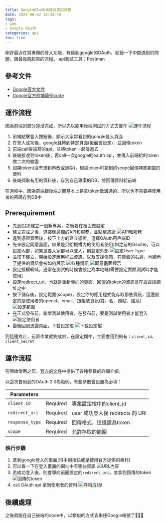 ```yaml
---
title: GoogleOAuth串接及測試流程
date: 2021-06-02 14:35:49
tags: 
- web
- Google OAuth
categories: api
toc: true
---
```



剛好最近在寫專題的登入功能，有接到google的OAuth，紀錄一下中間遇到的問題，跟最後跑起來的流程。
api測試工具：Postman

## 參考文件
- [ Google官方文件](https://developers.google.com/identity/protocols/oauth2)
- [Google官方前端範例code](https://developers.google.com/identity/sign-in/web)

## 運作流程

因為前端的部分還沒完成，所以先以能用後端測試的方式去實作
![運作流程](https://raw.githubusercontent.com/kn71026/image/master/image/%E6%B5%81%E7%A8%8B.jpg)
<!-- more -->
1. 前端點擊登入按鈕後，顯示大家常看到的google登入頁面
2. 在登入成功後，google跳轉到特定頁面(後面會設定)，並回傳token
3. 前端call後端寫的api，並將token一起傳過去
4. 後端接收到token後，再call一次google的oauth api，並傳入前端給的token做二次的驗證
5. 如果token(沒有遭到串改或過期)，根據token可拿到的scope回傳特定範圍的資料
6. 後端擷取有用的資料後，存到自己專案的DB，並回傳資料給前端

在過程中，因為前端跟後端之間基本上是拿token做溝通的，所以也不需要將使用者的密碼存到DB中

## Prerequirement

- 先到[GCP](https://console.cloud.google.com/home/)建立一個新專案，之後要在裡面做設定
- 建立完成之後，選擇側邊欄的API和服務，並點擊憑證 ![API和服務](https://raw.githubusercontent.com/kn71026/image/master/image/%E5%81%B4%E6%AC%84.png)
- 進到憑證頁面後，按下上方的建立憑證，選擇OAuth用戶端ID
- 先來設定同意畫面，如果是只給機構內的使用者使用(如之前的Gsuite)，可以設定內部，如果是要大家都可以登入，則設定外部
![設定User Type](https://raw.githubusercontent.com/kn71026/image/master/image/%E5%90%8C%E6%84%8F.jpg)
- 並按下建立，開始設定應用程式資訊，以及支援信箱，在頁面的右邊，也顯示了提供的資訊會被如何展示
 ![各種資訊](https://raw.githubusercontent.com/kn71026/image/master/image/%E8%B3%87%E8%A8%8A.jpg)
 ![同意畫面顯示](https://raw.githubusercontent.com/kn71026/image/master/image/%E9%A1%AF%E7%A4%BA%E7%95%AB%E9%9D%A2.jpg)
- 設定授權網域，通常在測試的時候會設定為本地端(需要設定實際測試時才能使用)
- 設定redirect_uri，也就是重新導向的頁面，回傳的token的資訊會在這這段網址之中
- 按下儲存後，設定範圍(scope)，設定你的應用程式能存取那些資訊，這邊設定的是使用者的openid、email、跟帳號資訊(姓、名、頭貼、語系)
  ![設定範圍](https://raw.githubusercontent.com/kn71026/image/master/image/%E7%AF%84%E5%9C%8D.png)
- 在正式發布前，新增測試使用者，在發布前，要是測試使用者才能登入
  ![設定使用者](https://raw.githubusercontent.com/kn71026/image/master/image/%E6%B8%AC%E8%A9%A6%E4%BD%BF%E7%94%A8%E8%80%85.png)
- 最後回到憑證頁面，下載設定檔
![下載設定檔](https://raw.githubusercontent.com/kn71026/image/master/image/%E8%A8%AD%E5%AE%9A%E6%AA%94.jpg)

到這邊為止，前置作業就完成啦，在設定檔中，主要會用到的有：``client_id``、``client_secret``

## 運作流程

在開始使用之前，[官方的文件](https://developers.google.com/identity/protocols/oauth2/javascript-implicit-flow#oauth-2.0-endpoints)中提供了各種參數的詳細介紹。

以這次要用到的OAuth 2.0為範例，有些參數會設置為必填：

| Parameters |  |  |
| -------- | -------- | -------- |
| `client_id`  | Required | 專案設定檔中的client_id |
| `redirect_uri`  | Required   | user 成功登入後 redirects 的  URI  |
| `response_type`   | Required  |  回傳格式，這邊設為token |
| `scope`    | Required  | 允許存取的範圍    |


### 執行步驟
1. 進到google登入的畫面(可手刻按鈕或是使用官方提供的素材)
2. 可以看一下在登入畫面的網址中有哪些資訊
![URL內容](https://raw.githubusercontent.com/kn71026/image/master/image/url.png)
3. 若成功登入後，則會導向前面設定的`redirect_uri`，並拿到回傳的token
![回傳的token](https://raw.githubusercontent.com/kn71026/image/master/image/token.png)
4. call OAuth api 拿到使用者的資料
![呼叫成功!](https://raw.githubusercontent.com/kn71026/image/master/image/postman.png)

## 後續處理
之後就能在自己後端的code中，以類似的方式去串接Google帳號了🎉🎉🎉